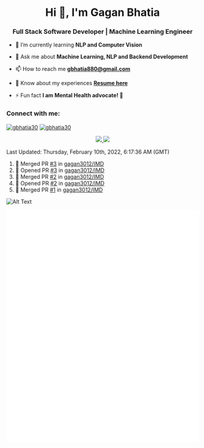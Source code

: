 <h1 align="center">Hi 👋, I'm Gagan Bhatia</h1>
<h3 align="center">Full Stack Software Developer | Machine Learning Engineer</h3>

- 🌱 I’m currently learning **NLP and Computer Vision**

- 💬 Ask me about **Machine Learning, NLP and Backend Development**

- 📫 How to reach me **gbhatia880@gmail.com**

- 📄 Know about my experiences [**Resume here**](https://drive.google.com/file/d/1VebQQLX8_SjgyhgccZByyDmtsXevF4Zf/view?usp=sharing)

- ⚡ Fun fact **I am Mental Health advocate! 🧠**

<h3 align="left">Connect with me:</h3>
<p align="left">
<a href="https://twitter.com/gbhatia30" target="blank"><img align="center" src="https://cdn.jsdelivr.net/npm/simple-icons@3.0.1/icons/twitter.svg" alt="gbhatia30" height="30" width="40" /></a>
<a href="https://linkedin.com/in/gbhatia30" target="blank"><img align="center" src="https://cdn.jsdelivr.net/npm/simple-icons@3.0.1/icons/linkedin.svg" alt="gbhatia30" height="30" width="40" /></a>
</p>

<p align="center">
<a href="https://github-readme-stats.vercel.app/api?username=gagan3012&count_private=true&show_icons=true&include_all_commits=false&hide_border=true&hide_title=true">
  <img width="48%"  src="https://github-readme-stats.vercel.app/api?username=gagan3012&count_private=true&show_icons=true&include_all_commits=false&hide_border=true&hide_title=true" />
</a>
<a href="https://github-readme-streak-stats.herokuapp.com/?user=gagan3012&hide_border=true">
  <img width="48%"  src="https://github-readme-streak-stats.herokuapp.com/?user=gagan3012&hide_border=true" />
</a>
</p>

<!--RECENT_ACTIVITY:last_update-->
Last Updated: Thursday, February 10th, 2022, 6:17:36 AM (GMT)
<!--RECENT_ACTIVITY:last_update_end-->
<!--RECENT_ACTIVITY:start-->

1. 🎉 Merged PR [#3](https://github.com/gagan3012/IMD/pull/3) in [gagan3012/IMD](https://github.com/gagan3012/IMD)
2. 💪 Opened PR [#3](https://github.com/gagan3012/IMD/pull/3) in [gagan3012/IMD](https://github.com/gagan3012/IMD)
3. 🎉 Merged PR [#2](https://github.com/gagan3012/IMD/pull/2) in [gagan3012/IMD](https://github.com/gagan3012/IMD)
4. 💪 Opened PR [#2](https://github.com/gagan3012/IMD/pull/2) in [gagan3012/IMD](https://github.com/gagan3012/IMD)
5. 🎉 Merged PR [#1](https://github.com/gagan3012/IMD/pull/1) in [gagan3012/IMD](https://github.com/gagan3012/IMD)
<!--RECENT_ACTIVITY:end-->

![Alt Text](https://github.com/gagan3012/gagan3012/blob/output/github-contribution-grid-snake.gif)

![Metrics](https://github.com/gagan3012/gagan3012/blob/main/github-metrics.svg)
